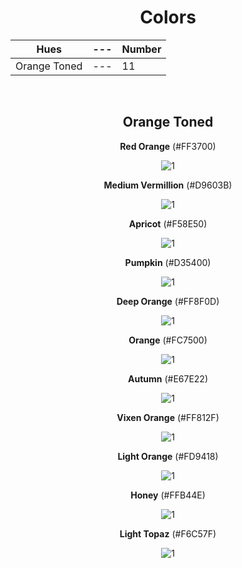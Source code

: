 <div align=center>

# Colors

Hues | --- | Number
--- | --- | ---
Orange Toned | --- | 11

<br>

## Orange Toned

**Red Orange** (#FF3700)

![1](https://fakeimg.pl/130x130/FF3700/?text=%20)

**Medium Vermillion** (#D9603B)

![1](https://fakeimg.pl/130x130/D9603B/?text=%20) 

**Apricot** (#F58E50)

![1](https://fakeimg.pl/130x130/F58E50/?text=%20)

**Pumpkin** (#D35400)

![1](https://fakeimg.pl/130x130/D35400/?text=%20)

**Deep Orange** (#FF8F0D)  

![1](https://fakeimg.pl/130x130/FF8F0D/?text=%20) 

**Orange** (#FC7500)

![1](https://fakeimg.pl/130x130/FC7500/?text=%20)

**Autumn** (#E67E22) 

![1](https://fakeimg.pl/130x130/E67E22/?text=%20) 

**Vixen Orange** (#FF812F)

![1](https://fakeimg.pl/130x130/FF812F/?text=%20)

**Light Orange** (#FD9418)

![1](https://fakeimg.pl/130x130/FD9418/?text=%20)

**Honey** (#FFB44E) 

![1](https://fakeimg.pl/130x130/FFB44E/?text=%20) 

**Light Topaz** (#F6C57F)

![1](https://fakeimg.pl/130x130/F6C57F/?text=%20)

</div>
